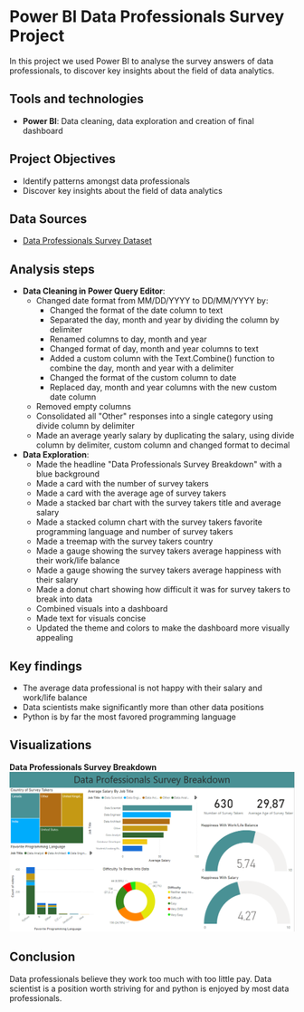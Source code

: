 # Power BI Data Professionals Survey Project
In this project we used Power BI to analyse the survey answers of data professionals, to discover key insights about the field of data analytics. 

## Tools and technologies
- **Power BI**: Data cleaning, data exploration and creation of final dashboard

## Project Objectives
- Identify patterns amongst data professionals
- Discover key insights about the field of data analytics

## Data Sources
- [Data Professionals Survey Dataset](data_professionals_survey_dataset.xlsx)

## Analysis steps
- **Data Cleaning in Power Query Editor**:
  - Changed date format from MM/DD/YYYY to DD/MM/YYYY by:
    - Changed the format of the date column to text
    - Separated the day, month and year by dividing the column by delimiter
    - Renamed columns to day, month and year
    - Changed format of day, month and year columns to text
    - Added a custom column with the Text.Combine() function to combine the day, month and year with a delimiter
    - Changed the format of the custom column to date
    - Replaced day, month and year columns with the new custom date column
  - Removed empty columns
  - Consolidated all "Other" responses into a single category using divide column by delimiter
  - Made an average yearly salary by duplicating the salary, using divide column by delimiter, custom column and changed format to decimal
- **Data Exploration**:
  - Made the headline "Data Professionals Survey Breakdown" with a blue background
  - Made a card with the number of survey takers
  - Made a card with the average age of survey takers
  - Made a stacked bar chart with the survey takers title and average salary
  - Made a stacked column chart with the survey takers favorite programming language and number of survey takers 
  - Made a treemap with the survey takers country
  - Made a gauge showing the survey takers average happiness with their work/life balance
  - Made a gauge showing the survey takers average happiness with their salary
  - Made a donut chart showing how difficult it was for survey takers to break into data
  - Combined visuals into a dashboard
  - Made text for visuals concise
  - Updated the theme and colors to make the dashboard more visually appealing

## Key findings
- The average data professional is not happy with their salary and work/life balance
- Data scientists make significantly more than other data positions
- Python is by far the most favored programming language

## Visualizations
**Data Professionals Survey Breakdown**
![Data Professionals Survey Breakdown](data_professionals_survey_breakdown.png)

## Conclusion
Data professionals believe they work too much with too little pay. 
Data scientist is a position worth striving for and python is enjoyed by most data professionals.
